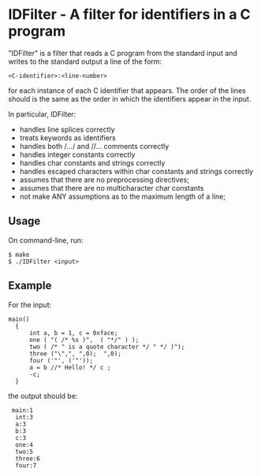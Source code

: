 # IDFilter - A filter for identifiers in a C program

"IDFilter" is a filter that reads a C program from the standard input and
writes to the standard output a line of the form:

`<C-identifier>:<line-number>`

for each instance of each C identifier that appears.  The order of the lines
should is the same as the order in which the identifiers appear in the input.

In particular, IDFilter:
* handles line splices correctly
* treats keywords as identifiers
* handles both /*...*/ and //... comments correctly
* handles integer constants correctly
* handles char constants and strings correctly
* handles escaped characters within char constants and strings correctly
* assumes that there are no preprocessing directives;
* assumes that there are no multicharacter char constants
* not make ANY assumptions as to the maximum length of a line;

## Usage
On command-line, run:
```
$ make
$ ./IDFilter <input>
```

## Example
For the input:
```
main()
  {
      int a, b = 1, c = 0xface;
      one ( "( /* %s )",  ( "*/" ) );
      two ( /* " is a quote character */ " */ )");
      three ("\",", ",0);  ",0);
      four ('"', ('"'));
      a = b //* Hello! */ c ;
      -c;
  }
```
the output should be:
```
 main:1
  int:3
  a:3
  b:3
  c:3
  one:4
  two:5
  three:6
  four:7
```
